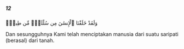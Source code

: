 ##### 12

<span class="ayah">وَلَقَدْ خَلَقْنَا ٱلْإِنسَٰنَ مِن سُلَٰلَةٍۢ مِّن طِينٍۢ</span>

<span class="ayah_translation">Dan sesungguhnya Kami telah menciptakan manusia dari suatu saripati (berasal) dari tanah.</span>
